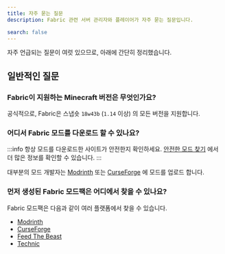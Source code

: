 ```yaml
---
title: 자주 묻는 질문
description: Fabric 관련 서버 관리자와 플레이어가 자주 묻는 질문입니다.

search: false
---
```


자주 언급되는 질문이 여럿 있으므로, 아래에 간단히 정리했습니다.

## 일반적인 질문

### Fabric이 지원하는 Minecraft 버전은 무엇인가요?

공식적으로, Fabric은 스냅숏 `18w43b` (`1.14` 이상) 의 모든 버전을 지원합니다.

### 어디서 Fabric 모드를 다운로드 할 수 있나요?

:::info
항상 모드를 다운로드한 사이트가 안전한지 확인하세요. [안전한 모드 찾기](./finding-mods) 에서 더 많은 정보를 확인할 수 있습니다.
:::

대부분의 모드 개발자는 [Modrinth](https://modrinth.com/mods?g=categories:%27fabric%27) 또는 [CurseForge](https://www.curseforge.com/minecraft/search?class=mc-mods&gameVersionTypeId=4) 에 모드를 업로드 합니다.

### 먼저 생성된 Fabric 모드팩은 어디에서 찾을 수 있나요?

Fabric 모드팩은 다음과 같이 여러 플랫폼에서 찾을 수 있습니다.

- [Modrinth](https://modrinth.com/modpacks?g=categories:%27fabric%27)
- [CurseForge](https://www.curseforge.com/minecraft/search?class=modpacks&gameVersionTypeId=4)
- [Feed The Beast](https://www.feed-the-beast.com/ftb-app)
- [Technic](https://www.technicpack.net/modpacks)
